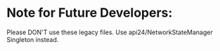 # Note for Future Developers:

Please DON'T use these legacy files. Use api24/NetworkStateManager Singleton instead.

